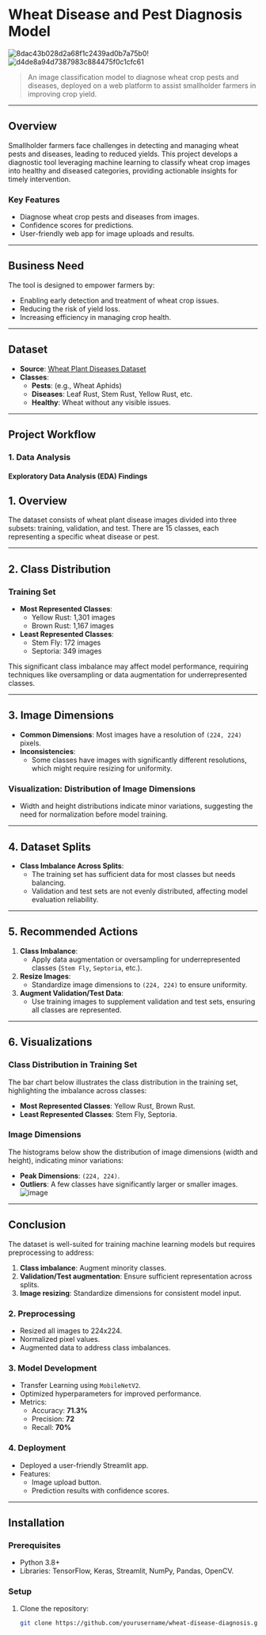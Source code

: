 
# **Wheat Disease and Pest Diagnosis Model**
![8dac43b028d2a68f1c2439ad0b7a75b0](https://github.com/user-attachments/assets/d59f5042-6978-4ca4-b9bb-7336abf03555)!![d4de8a94d7387983c884475f0c1cfc61](https://github.com/user-attachments/assets/127cbcbb-a1f0-45bd-b0a4-bee56eb10d2b)



> An image classification model to diagnose wheat crop pests and diseases, deployed on a web platform to assist smallholder farmers in improving crop yield.

---

## **Overview**
Smallholder farmers face challenges in detecting and managing wheat pests and diseases, leading to reduced yields. This project develops a diagnostic tool leveraging machine learning to classify wheat crop images into healthy and diseased categories, providing actionable insights for timely intervention.

### **Key Features**
- Diagnose wheat crop pests and diseases from images.
- Confidence scores for predictions.
- User-friendly web app for image uploads and results.

---

## **Business Need**
The tool is designed to empower farmers by:
- Enabling early detection and treatment of wheat crop issues.
- Reducing the risk of yield loss.
- Increasing efficiency in managing crop health.

---

## **Dataset**
- **Source**: [Wheat Plant Diseases Dataset](https://www.kaggle.com/datasets/kushagra3204/wheat-plant-diseases)
- **Classes**:
  - **Pests**: (e.g., Wheat Aphids)
  - **Diseases**: Leaf Rust, Stem Rust, Yellow Rust, etc.
  - **Healthy**: Wheat without any visible issues.

---

## **Project Workflow**
### **1. Data Analysis**
#### Exploratory Data Analysis (EDA) Findings

## 1. Overview
The dataset consists of wheat plant disease images divided into three subsets: training, validation, and test. There are 15 classes, each representing a specific wheat disease or pest.

---

## 2. Class Distribution

### Training Set
- **Most Represented Classes**:
  - Yellow Rust: 1,301 images
  - Brown Rust: 1,167 images
- **Least Represented Classes**:
  - Stem Fly: 172 images
  - Septoria: 349 images

This significant class imbalance may affect model performance, requiring techniques like oversampling or data augmentation for underrepresented classes.

---

## 3. Image Dimensions

- **Common Dimensions**: Most images have a resolution of `(224, 224)` pixels.
- **Inconsistencies**:
  - Some classes have images with significantly different resolutions, which might require resizing for uniformity.

### Visualization: Distribution of Image Dimensions
- Width and height distributions indicate minor variations, suggesting the need for normalization before model training.

---

## 4. Dataset Splits

- **Class Imbalance Across Splits**:
  - The training set has sufficient data for most classes but needs balancing.
  - Validation and test sets are not evenly distributed, affecting model evaluation reliability.

---

## 5. Recommended Actions

1. **Class Imbalance**:
   - Apply data augmentation or oversampling for underrepresented classes (`Stem Fly`, `Septoria`, etc.).
2. **Resize Images**:
   - Standardize image dimensions to `(224, 224)` to ensure uniformity.
3. **Augment Validation/Test Data**:
   - Use training images to supplement validation and test sets, ensuring all classes are represented.

---

## 6. Visualizations

### Class Distribution in Training Set
The bar chart below illustrates the class distribution in the training set, highlighting the imbalance across classes:

- **Most Represented Classes**: Yellow Rust, Brown Rust.
- **Least Represented Classes**: Stem Fly, Septoria.



### Image Dimensions
The histograms below show the distribution of image dimensions (width and height), indicating minor variations:

- **Peak Dimensions**: `(224, 224)`.
- **Outliers**: A few classes have significantly larger or smaller images.
![image](https://github.com/user-attachments/assets/a32036ff-80f1-4384-be50-2fa4b2c004c7)

---

## Conclusion

The dataset is well-suited for training machine learning models but requires preprocessing to address:
1. **Class imbalance**: Augment minority classes.
2. **Validation/Test augmentation**: Ensure sufficient representation across splits.
3. **Image resizing**: Standardize dimensions for consistent model input.


### **2. Preprocessing**
- Resized all images to 224x224.
- Normalized pixel values.
- Augmented data to address class imbalances.

### **3. Model Development**
- Transfer Learning using `MobileNetV2`.
- Optimized hyperparameters for improved performance.
- Metrics:
  - Accuracy: **71.3%**
  - Precision: **72**
  - Recall: **70%**

### **4. Deployment**
- Deployed a user-friendly Streamlit app.
- Features:
  - Image upload button.
  - Prediction results with confidence scores.

---

## **Installation**
### **Prerequisites**
- Python 3.8+
- Libraries: TensorFlow, Keras, Streamlit, NumPy, Pandas, OpenCV.

### **Setup**
1. Clone the repository:
   ```bash
   git clone https://github.com/yourusername/wheat-disease-diagnosis.git

